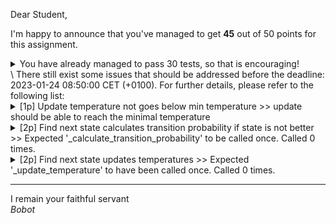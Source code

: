 Dear Student,

I'm happy to announce that you've managed to get **45** out of 50 points for this assignment.
<details><summary>You have already managed to pass 30 tests, so that is encouraging!</summary>[1p] Graph coloring goal should correctly count num colors<br>[1p] Graph coloring goal should correctly count num colors<br>[1p] Graph coloring goal should correctly count num colors<br>[1p] Graph coloring goal should correctly count num colors<br>[1p] Graph coloring goal should correctly count bad edges<br>[1p] Graph coloring goal should correctly count bad edges<br>[1p] Graph coloring goal should correctly count bad edges<br>[1p] Graph coloring goal should correctly count bad edges<br>[1p] Graph coloring goal should correctly count color classes<br>[1p] Graph coloring goal should correctly count color classes<br>[1p] Graph coloring goal should correctly count color classes<br>[1p] Graph coloring goal should correctly count color classes<br>[1p] Kempe chain should have result with no conflicts<br>[1p] Kempe chain should have result with no conflicts<br>[1p] Kempe chain should solve direct conflicts<br>[1p] Kempe chain should solve direct conflicts<br>[2p] Kempe chain should solve indirect conflicts<br>[2p] Kempe chain should handle cycles<br>[4p] Best choice hill climbing should find the best neighbor<br>[4p] Worst choice hill climbing should find the worst improving neighbor<br>[4p] Random choice hill climbing should find the random improving neighbor<br>[2p] Reheat should restore temp and reset schedule<br>[1p] Update temperature uses correct decrease function<br>[2p] Update temperature updates cooling time<br>[1p] Calculate transition probability<br>[1p] Calculate transition probability<br>[1p] Calculate transition probability<br>[1p] Calculate transition probability<br>[2p] Find next state gets random neighbour<br>[2p] Find next state returns next state if state is better</details>\
There still exist some issues that should be addressed before the deadline: 2023-01-24 08:50:00 CET (+0100). For further details, please refer to the following list:

<details><summary>[1p] Update temperature not goes below min temperature &gt;&gt; update should be able to reach the minimal temperature</summary></details>
<details><summary>[2p] Find next state calculates transition probability if state is not better &gt;&gt; Expected &#x27;_calculate_transition_probability&#x27; to be called once. Called 0 times.</summary></details>
<details><summary>[2p] Find next state updates temperatures &gt;&gt; Expected &#x27;_update_temperature&#x27; to have been called once. Called 0 times.</summary></details>

-----------
I remain your faithful servant\
_Bobot_